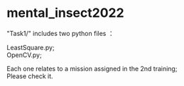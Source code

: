 # mental_insect2022
 "Task1/" includes two python files ：<br>
 
 LeastSquare.py;<br>
 OpenCV.py;<br>
 
 Each one relates to a mission assigned in the 2nd training;<br>
 Please check it.<br>
